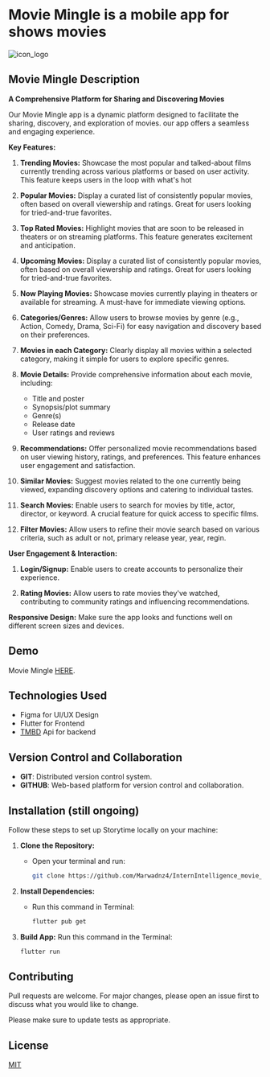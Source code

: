 # Movie Mingle is a mobile app for shows movies

![icon_logo](https://github.com/user-attachments/assets/86303618-5430-4220-bfba-3a4571f0caff)

## Movie Mingle Description

**A Comprehensive Platform for Sharing and Discovering Movies**

Our Movie Mingle app is a dynamic platform designed to facilitate the sharing, discovery, and exploration of movies. our app offers a seamless and engaging experience.

**Key Features:**

1. **Trending Movies:**
   Showcase the most popular and talked-about films currently trending across various platforms or based on user activity. This feature keeps users in the loop with what's hot

2. **Popular Movies:**
   Display a curated list of consistently popular movies, often based on overall viewership and ratings. Great for users looking for tried-and-true favorites.

3. **Top Rated Movies:**
   Highlight movies that are soon to be released in theaters or on streaming platforms. This feature generates excitement and anticipation.

4. **Upcoming Movies:**
   Display a curated list of consistently popular movies, often based on overall viewership and ratings. Great for users looking for tried-and-true favorites.

5. **Now Playing Movies:**
   Showcase movies currently playing in theaters or available for streaming. A must-have for immediate viewing options.

6. **Categories/Genres:**
   Allow users to browse movies by genre (e.g., Action, Comedy, Drama, Sci-Fi) for easy navigation and discovery based on their preferences.

7. **Movies in each Category:**
   Clearly display all movies within a selected category, making it simple for users to explore specific genres.

8. **Movie Details:**
   Provide comprehensive information about each movie, including:

   - Title and poster
   - Synopsis/plot summary
   - Genre(s)
   - Release date
   - User ratings and reviews

9. **Recommendations:**
   Offer personalized movie recommendations based on user viewing history, ratings, and preferences. This feature enhances user engagement and satisfaction.

10. **Similar Movies:**
    Suggest movies related to the one currently being viewed, expanding discovery options and catering to individual tastes.

11. **Search Movies:**
    Enable users to search for movies by title, actor, director, or keyword. A crucial feature for quick access to specific films.

12. **Filter Movies:**
    Allow users to refine their movie search based on various criteria, such as adult or not, primary release year, year, regin.

**User Engagement & Interaction:**

1. **Login/Signup:**
   Enable users to create accounts to personalize their experience.

2. **Rating Movies:**
   Allow users to rate movies they've watched, contributing to community ratings and influencing recommendations.

**Responsive Design:** Make sure the app looks and functions well on different screen sizes and devices.

## Demo

Movie Mingle [HERE]().

## Technologies Used

- Figma for UI/UX Design
- Flutter for Frontend
- [TMBD](https://developer.themoviedb.org/docs/getting-started) Api for backend

## Version Control and Collaboration

- **GIT**: Distributed version control system.
- **GITHUB**: Web-based platform for version control and collaboration.

## Installation (still ongoing)

Follow these steps to set up Storytime locally on your machine:

1. **Clone the Repository:**

   - Open your terminal and run:
     ```bash
     git clone https://github.com/Marwadnz4/InternIntelligence_movie_mingle.git
     ```

2. **Install Dependencies:**

   - Run this command in Terminal:
     ```bash
     flutter pub get
     ```

3. **Build App:**
   Run this command in the Terminal:
   ```bash
   flutter run
   ```

## Contributing

Pull requests are welcome. For major changes, please open an issue first
to discuss what you would like to change.

Please make sure to update tests as appropriate.

## License

[MIT](https://choosealicense.com/licenses/mit/)
